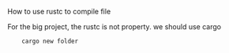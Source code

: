 How to use rustc to compile file


For the big project, the rustc is not property. we should use cargo

```
	cargo new folder
```

